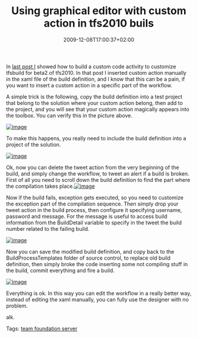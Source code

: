 ﻿---
title: "Using graphical editor with custom action in tfs2010 buils"
description: ""
date: 2009-12-08T17:00:37+02:00
draft: false
tags: [Tfs,TFS Build,workflow]
categories: [Team Foundation Server]
---
In [last post I](http://www.codewrecks.com/blog/index.php/2009/12/07/custom-activities-in-tfs2010/) showed how to build a custom code activity to customize tfsbuild for beta2 of tfs2010. In that post I inserted custom action manually in the xaml file of the build definition, and I know that this can be a pain, if you want to insert a custom action in a specific part of the workflow.

A simple trick is the following, copy the build definition into a test project that belong to the solution where your custom action belong, then add to the project, and you will see that your custom action magically appears into the toolbox. You can verify this in the picture above.

[![image](http://www.codewrecks.com/blog/wp-content/uploads/2009/12/image_thumb4.png "image")](http://www.codewrecks.com/blog/wp-content/uploads/2009/12/image4.png)

To make this happens, you really need to include the build definition into a project of the solution.

[![image](http://www.codewrecks.com/blog/wp-content/uploads/2009/12/image_thumb5.png "image")](http://www.codewrecks.com/blog/wp-content/uploads/2009/12/image5.png)

Ok, now you can delete the tweet action from the very beginning of the build, and simply change the workflow, to tweet an alert if a build is broken. First of all you need to scroll down the build definition to find the part where the compilation takes place.[![image](http://www.codewrecks.com/blog/wp-content/uploads/2009/12/image_thumb6.png "image")](http://www.codewrecks.com/blog/wp-content/uploads/2009/12/image6.png)

Now if the build fails, exception gets executed, so you need to customize the exception part of the compilation sequence. Then simply drop your tweet action in the build process, then configure it specifying username, password and message. For the message is useful to access build information from the BuildDetail variable to specify in the tweet the build number related to the failing build.

[![image](http://www.codewrecks.com/blog/wp-content/uploads/2009/12/image_thumb7.png "image")](http://www.codewrecks.com/blog/wp-content/uploads/2009/12/image7.png)

Now you can save the modified build definition, and copy back to the BuildProcessTemplates folder of source control, to replace old build definition, then simply broke the code inserting some not compiling stuff in the build, commit everything and fire a build.

[![image](http://www.codewrecks.com/blog/wp-content/uploads/2009/12/image_thumb8.png "image")](http://www.codewrecks.com/blog/wp-content/uploads/2009/12/image8.png)

Everything is ok. In this way you can edit the workflow in a really better way, instead of editing the xaml manually, you can fully use the designer with no problem.

alk.

Tags: [team foundation server](http://technorati.com/tag/team%20foundation%20server)
